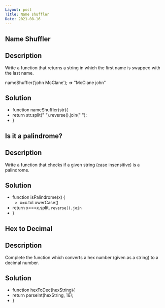 ```yaml
---
Layout: post
Title: Name shuffler
Date: 2021-08-16
---
```


## Name Shuffler

## Description

Write a function that returns a string in which the first name is swapped with the last name.

nameShuffler('john McClane'); => "McClane john"

## Solution

- function nameShuffler(str){
- return str.split(" ").reverse().join(" ");
- }

## Is it a palindrome?

## Description

Write a function that checks if a given string (case insensitive) is a palindrome.

## Solution

- function isPalindrome(x) {
  - x=x.toLowerCase()
- return x===x.split`.reverse().join`
- }

## Hex to Decimal

## Description

Complete the function which converts a hex number (given as a string) to a decimal number.

## Solution

- function hexToDec(hexString){
- return parseInt(hexString, 16);
- }
